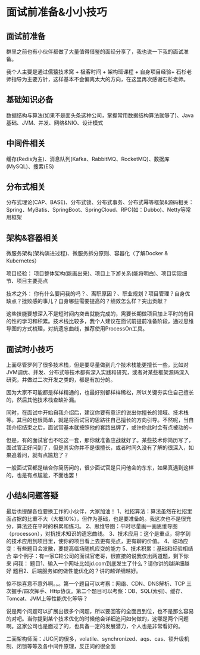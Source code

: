 # 面试前准备&⼩小技巧

## ⾯试前准备

群⾥之前也有⼩伙伴都做了⼤量值得借鉴的⾯经分享了，我也说一下我的面试准备。

我个⼈主要是通过儒猿技术窝 + 极客时间 + 架构班课程 + ⾃身项⽬经验+ ⽯杉⽼师指导为主要⽅针，这样基本不会偏离太⼤的⽅向，在这⾥再次感谢⽯杉⽼师。

## 基础知识必备

数据结构与算法(如果不是面头条这种公司，掌握常用数据结构算法就够了)、Java基础、JVM、并发、⽹络&NIO、设计模式

## 中间件相关

缓存(Redis为主)、消息队列(Kafka、RabbitMQ、RocketMQ)、数据库(MySQL)、搜索(ES)

## 分布式相关

分布式理论(CAP、BASE)、分布式锁、分布式事务、分布式幂等框架&源码相关：Spring、MyBatis、SpringBoot、SpringCloud、RPC(如：Dubbo)、Netty等常⽤框架

## 架构&容器相关

微服务架构(架构演进过程)、微服务拆分原则、容器化（了解Docker & Kubernetes）

项⽬经验：
项⽬整体架构(能画出来)、项⽬上下游关系(能将明⽩)、项⽬实现细节、项⽬主要亮点

技术之外：
你有什么要问我的吗？、离职原因？、职业规划？项⽬管理？⾃身优缺点？挫败感的事⼉？⾃身哪些需要提⾼的？绩效怎么样？突出贡献？

这些技能要想深⼊不是短时间内突击就能完成的，需要⻓期做项⽬加上平时的有⽬的性的学习和积累。技术栈⽐较多，我个⼈建议在⾯试前提前准备阶段，通过思维导图的⽅式梳理，对抗遗忘曲线，推荐使⽤ProcessOn⼯具。

## ⾯试时⼩技巧

上⾯尽管罗列了很多技术栈，但是要尽量做到⼏个技术栈能更擅⻓⼀些，⽐如对 JVM调优、并发、分布式等技术都有深⼊实践和研究，或者对某些框架源码深⼊研究，并做过⼆次开发之类的，都是有加分的。

因为⼤家不可能都是样样精通的，也最好别都样样稀松，所以关键夯实住⾃⼰擅⻓的，然后其他技术栈查缺补漏。

同时，在⾯试中开始⾃我介绍后，建议你要有意识的说出你擅⻓的领域、技术栈等。其⽬的也很简单，就是将⾯试官的思路往⾃⼰擅⻓的⽅向引导。不然呢，当⾃我介绍结束之后，⾯试官基本就按照他的套路出牌了，或许你此时会有点被动的~

但是，有的⾯试官也不吃这⼀套，那你就准备应战就好了。某些技术你简历写了，⾯试官正好问到了，但是其实你并不是很擅⻓，或者时间久没有了解的很深⼊，如果追着问，就有点尴尬了？

⼀般⾯试官都是结合你简历问的，很少⾯试官是只问他会的东东，如果真遇到这样的，也是有点尴尬，不⾯也罢！

## 小结&问题答疑

最后也提醒各位要换⼯作的⼩伙伴，⼤家加油！
1、社招算法：算法虽然在社招里面占据的比重不大（大概10%），但作为基础，也是要准备的。我这次也不是很充分，算法还在平时的积累和练习。
2、思维导图：平时尽量画⼀画思维导图（processon），对抗技术知识的遗忘曲线。
3、技术应⽤：这个是重点，将学到的技术应⽤到项⽬⾥，使你的项⽬看上去更有亮点，更有聊的价值。
4、临场应变：有些题⽬会发散，要提⾼临场随机应变的能⼒
5、技术积累：基础和经验相结合
举个例⼦：有⼀家C轮公司的⾯试官⽼哥，很直接的说我仅出两道题，剩下你来
问我：
题⽬1、输⼊⼀个⽹址⽐如jd.com到底发⽣了什么？请你讲的越详细越好
题⽬2、后端服务如何做性能优化的？讲的越详细越好。

惊不惊喜意不意外啊。。。第⼀个题⽬可以考察：⽹络、CDN、DNS解析、TCP 三次握⼿/四次挥⼿、Http协议。第⼆个题⽬可以考察：DB、SQL(索引)、缓存、Tomcat、JVM上等性能优化等等？

说是两个问题可以扩展出很多个问题，所以要回答的全⾯且到位，也不是那么容易的对吧。当你提到某个技术优化的时候他会详细追问如何做的，这哪是两个问题啊。这家公司也是⾯过了的，也具备⼀定的发展潜⼒，个⼈也是⾮常看好的。

⼆⾯架构师⾯：JUC问的很多，volatile、synchronized、aqs、cas、锁升级机
制、闭锁等等及各中间件原理，反正问的很全⾯